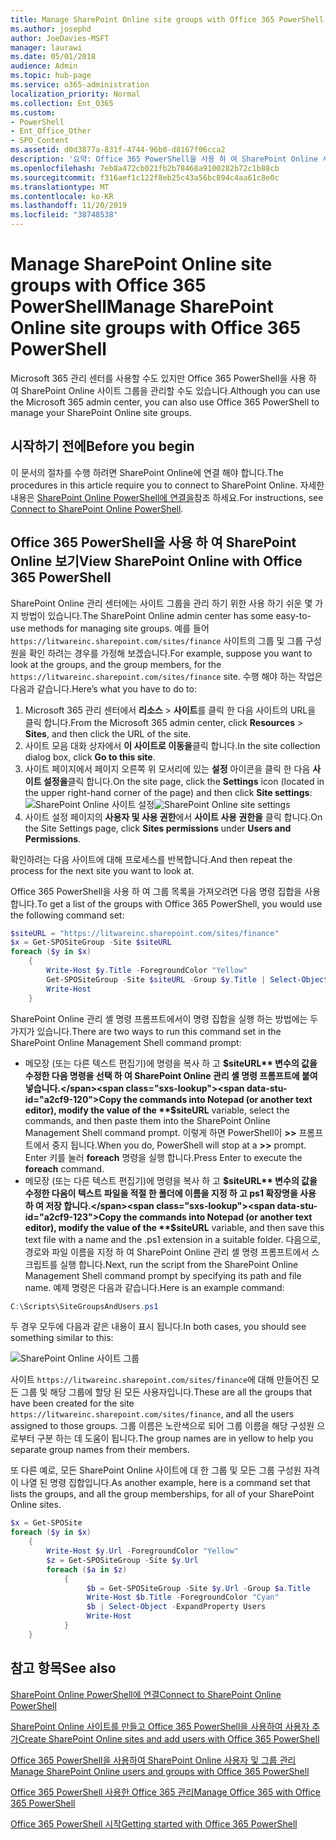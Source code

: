 ```yaml
---
title: Manage SharePoint Online site groups with Office 365 PowerShell
ms.author: josephd
author: JoeDavies-MSFT
manager: laurawi
ms.date: 05/01/2018
audience: Admin
ms.topic: hub-page
ms.service: o365-administration
localization_priority: Normal
ms.collection: Ent_O365
ms.custom:
- PowerShell
- Ent_Office_Other
- SPO_Content
ms.assetid: d0d3877a-831f-4744-96b0-d8167f06cca2
description: '요약: Office 365 PowerShell을 사용 하 여 SharePoint Online 사이트 그룹을 관리 합니다.'
ms.openlocfilehash: 7eb8a472cb021fb2b78468a9100282b72c1b88cb
ms.sourcegitcommit: f316aef1c122f8eb25c43a56bc894c4aa61c8e0c
ms.translationtype: MT
ms.contentlocale: ko-KR
ms.lasthandoff: 11/20/2019
ms.locfileid: "38748538"
---
```

# <a name="manage-sharepoint-online-site-groups-with-office-365-powershell"></a><span data-ttu-id="a2cf9-103">Manage SharePoint Online site groups with Office 365 PowerShell</span><span class="sxs-lookup"><span data-stu-id="a2cf9-103">Manage SharePoint Online site groups with Office 365 PowerShell</span></span>

<span data-ttu-id="a2cf9-104">Microsoft 365 관리 센터를 사용할 수도 있지만 Office 365 PowerShell을 사용 하 여 SharePoint Online 사이트 그룹을 관리할 수도 있습니다.</span><span class="sxs-lookup"><span data-stu-id="a2cf9-104">Although you can use the Microsoft 365 admin center, you can also use Office 365 PowerShell to manage your SharePoint Online site groups.</span></span>

## <a name="before-you-begin"></a><span data-ttu-id="a2cf9-105">시작하기 전에</span><span class="sxs-lookup"><span data-stu-id="a2cf9-105">Before you begin</span></span>

<span data-ttu-id="a2cf9-106">이 문서의 절차를 수행 하려면 SharePoint Online에 연결 해야 합니다.</span><span class="sxs-lookup"><span data-stu-id="a2cf9-106">The procedures in this article require you to connect to SharePoint Online.</span></span> <span data-ttu-id="a2cf9-107">자세한 내용은 [SharePoint Online PowerShell에 연결을](https://docs.microsoft.com/powershell/sharepoint/sharepoint-online/connect-sharepoint-online?view=sharepoint-ps)참조 하세요.</span><span class="sxs-lookup"><span data-stu-id="a2cf9-107">For instructions, see [Connect to SharePoint Online PowerShell](https://docs.microsoft.com/powershell/sharepoint/sharepoint-online/connect-sharepoint-online?view=sharepoint-ps).</span></span>

## <a name="view-sharepoint-online-with-office-365-powershell"></a><span data-ttu-id="a2cf9-108">Office 365 PowerShell을 사용 하 여 SharePoint Online 보기</span><span class="sxs-lookup"><span data-stu-id="a2cf9-108">View SharePoint Online with Office 365 PowerShell</span></span>

<span data-ttu-id="a2cf9-109">SharePoint Online 관리 센터에는 사이트 그룹을 관리 하기 위한 사용 하기 쉬운 몇 가지 방법이 있습니다.</span><span class="sxs-lookup"><span data-stu-id="a2cf9-109">The SharePoint Online admin center has some easy-to-use methods for managing site groups.</span></span> <span data-ttu-id="a2cf9-110">예를 들어 `https://litwareinc.sharepoint.com/sites/finance` 사이트의 그룹 및 그룹 구성원을 확인 하려는 경우를 가정해 보겠습니다.</span><span class="sxs-lookup"><span data-stu-id="a2cf9-110">For example, suppose you want to look at the groups, and the group members, for the `https://litwareinc.sharepoint.com/sites/finance` site.</span></span> <span data-ttu-id="a2cf9-111">수행 해야 하는 작업은 다음과 같습니다.</span><span class="sxs-lookup"><span data-stu-id="a2cf9-111">Here’s what you have to do to:</span></span>

1. <span data-ttu-id="a2cf9-112">Microsoft 365 관리 센터에서 **리소스** > **사이트**를 클릭 한 다음 사이트의 URL을 클릭 합니다.</span><span class="sxs-lookup"><span data-stu-id="a2cf9-112">From the Microsoft 365 admin center, click **Resources** > **Sites**, and then click the URL of the site.</span></span>
2. <span data-ttu-id="a2cf9-113">사이트 모음 대화 상자에서 **이 사이트로 이동을**클릭 합니다.</span><span class="sxs-lookup"><span data-stu-id="a2cf9-113">In the site collection dialog box, click **Go to this site**.</span></span>
3. <span data-ttu-id="a2cf9-114">사이트 페이지에서 페이지 오른쪽 위 모서리에 있는 **설정** 아이콘을 클릭 한 다음 **사이트 설정을**클릭 합니다.</span><span class="sxs-lookup"><span data-stu-id="a2cf9-114">On the site page, click the **Settings** icon (located in the upper right-hand corner of the page) and then click **Site settings**:</span></span><br/>
<span data-ttu-id="a2cf9-115">![SharePoint Online 사이트 설정](media/spo-site-settings.png)</span><span class="sxs-lookup"><span data-stu-id="a2cf9-115">![SharePoint Online site settings](media/spo-site-settings.png)</span></span><br/>
4. <span data-ttu-id="a2cf9-116">사이트 설정 페이지의 **사용자 및 사용 권한**에서 **사이트 사용 권한을** 클릭 합니다.</span><span class="sxs-lookup"><span data-stu-id="a2cf9-116">On the Site Settings page, click **Sites permissions** under **Users and Permissions**.</span></span>

<span data-ttu-id="a2cf9-117">확인하려는 다음 사이트에 대해 프로세스를 반복합니다.</span><span class="sxs-lookup"><span data-stu-id="a2cf9-117">And then repeat the process for the next site you want to look at.</span></span>

<span data-ttu-id="a2cf9-118">Office 365 PowerShell을 사용 하 여 그룹 목록을 가져오려면 다음 명령 집합을 사용 합니다.</span><span class="sxs-lookup"><span data-stu-id="a2cf9-118">To get a list of the groups with Office 365 PowerShell, you would use the following command set:</span></span>

```powershell
$siteURL = "https://litwareinc.sharepoint.com/sites/finance"
$x = Get-SPOSiteGroup -Site $siteURL
foreach ($y in $x)
    {
        Write-Host $y.Title -ForegroundColor "Yellow"
        Get-SPOSiteGroup -Site $siteURL -Group $y.Title | Select-Object -ExpandProperty Users
        Write-Host
    }
```

<span data-ttu-id="a2cf9-119">SharePoint Online 관리 셸 명령 프롬프트에서이 명령 집합을 실행 하는 방법에는 두 가지가 있습니다.</span><span class="sxs-lookup"><span data-stu-id="a2cf9-119">There are two ways to run this command set in the SharePoint Online Management Shell command prompt:</span></span>

- <span data-ttu-id="a2cf9-120">메모장 (또는 다른 텍스트 편집기)에 명령을 복사 하 고 **$siteURL** 변수의 값을 수정한 다음 명령을 선택 하 여 SharePoint Online 관리 셸 명령 프롬프트에 붙여 넣습니다.</span><span class="sxs-lookup"><span data-stu-id="a2cf9-120">Copy the commands into Notepad (or another text editor), modify the value of the **$siteURL** variable, select the commands, and then paste them into the SharePoint Online Management Shell command prompt.</span></span> <span data-ttu-id="a2cf9-121">이렇게 하면 PowerShell이 **>>** 프롬프트에서 중지 됩니다.</span><span class="sxs-lookup"><span data-stu-id="a2cf9-121">When you do, PowerShell will stop at a **>>** prompt.</span></span> <span data-ttu-id="a2cf9-122">Enter 키를 눌러 **foreach** 명령을 실행 합니다.</span><span class="sxs-lookup"><span data-stu-id="a2cf9-122">Press Enter to execute the **foreach** command.</span></span><br/>
- <span data-ttu-id="a2cf9-123">메모장 (또는 다른 텍스트 편집기)에 명령을 복사 하 고 **$siteURL** 변수의 값을 수정한 다음이 텍스트 파일을 적절 한 폴더에 이름을 지정 하 고 ps1 확장명을 사용 하 여 저장 합니다.</span><span class="sxs-lookup"><span data-stu-id="a2cf9-123">Copy the commands into Notepad (or another text editor), modify the value of the **$siteURL** variable, and then save this text file with a name and the .ps1 extension in a suitable folder.</span></span> <span data-ttu-id="a2cf9-124">다음으로, 경로와 파일 이름을 지정 하 여 SharePoint Online 관리 셸 명령 프롬프트에서 스크립트를 실행 합니다.</span><span class="sxs-lookup"><span data-stu-id="a2cf9-124">Next, run the script from the SharePoint Online Management Shell command prompt by specifying its path and file name.</span></span> <span data-ttu-id="a2cf9-125">예제 명령은 다음과 같습니다.</span><span class="sxs-lookup"><span data-stu-id="a2cf9-125">Here is an example command:</span></span>

```powershell
C:\Scripts\SiteGroupsAndUsers.ps1
```

<span data-ttu-id="a2cf9-126">두 경우 모두에 다음과 같은 내용이 표시 됩니다.</span><span class="sxs-lookup"><span data-stu-id="a2cf9-126">In both cases, you should see something similar to this:</span></span>

![SharePoint Online 사이트 그룹](media/SPO-site-groups.png)

<span data-ttu-id="a2cf9-128">사이트 `https://litwareinc.sharepoint.com/sites/finance`에 대해 만들어진 모든 그룹 및 해당 그룹에 할당 된 모든 사용자입니다.</span><span class="sxs-lookup"><span data-stu-id="a2cf9-128">These are all the groups that have been created for the site `https://litwareinc.sharepoint.com/sites/finance`, and all the users assigned to those groups.</span></span> <span data-ttu-id="a2cf9-129">그룹 이름은 노란색으로 되어 그룹 이름을 해당 구성원 으로부터 구분 하는 데 도움이 됩니다.</span><span class="sxs-lookup"><span data-stu-id="a2cf9-129">The group names are in yellow to help you separate group names from their members.</span></span>

<span data-ttu-id="a2cf9-130">또 다른 예로, 모든 SharePoint Online 사이트에 대 한 그룹 및 모든 그룹 구성원 자격이 나열 된 명령 집합입니다.</span><span class="sxs-lookup"><span data-stu-id="a2cf9-130">As another example, here is a command set that lists the groups, and all the group memberships, for all of your SharePoint Online sites.</span></span>

```powershell
$x = Get-SPOSite
foreach ($y in $x)
    {
        Write-Host $y.Url -ForegroundColor "Yellow"
        $z = Get-SPOSiteGroup -Site $y.Url
        foreach ($a in $z)
            {
                 $b = Get-SPOSiteGroup -Site $y.Url -Group $a.Title 
                 Write-Host $b.Title -ForegroundColor "Cyan"
                 $b | Select-Object -ExpandProperty Users
                 Write-Host
            }
    }
```
    
## <a name="see-also"></a><span data-ttu-id="a2cf9-131">참고 항목</span><span class="sxs-lookup"><span data-stu-id="a2cf9-131">See also</span></span>

[<span data-ttu-id="a2cf9-132">SharePoint Online PowerShell에 연결</span><span class="sxs-lookup"><span data-stu-id="a2cf9-132">Connect to SharePoint Online PowerShell</span></span>](https://docs.microsoft.com/powershell/sharepoint/sharepoint-online/connect-sharepoint-online?view=sharepoint-ps)

[<span data-ttu-id="a2cf9-133">SharePoint Online 사이트를 만들고 Office 365 PowerShell을 사용하여 사용자 추가</span><span class="sxs-lookup"><span data-stu-id="a2cf9-133">Create SharePoint Online sites and add users with Office 365 PowerShell</span></span>](create-sharepoint-sites-and-add-users-with-powershell.md)

[<span data-ttu-id="a2cf9-134">Office 365 PowerShell을 사용하여 SharePoint Online 사용자 및 그룹 관리</span><span class="sxs-lookup"><span data-stu-id="a2cf9-134">Manage SharePoint Online users and groups with Office 365 PowerShell</span></span>](manage-sharepoint-users-and-groups-with-powershell.md)

[<span data-ttu-id="a2cf9-135">Office 365 PowerShell 사용한 Office 365 관리</span><span class="sxs-lookup"><span data-stu-id="a2cf9-135">Manage Office 365 with Office 365 PowerShell</span></span>](manage-office-365-with-office-365-powershell.md)
  
[<span data-ttu-id="a2cf9-136">Office 365 PowerShell 시작</span><span class="sxs-lookup"><span data-stu-id="a2cf9-136">Getting started with Office 365 PowerShell</span></span>](getting-started-with-office-365-powershell.md)

